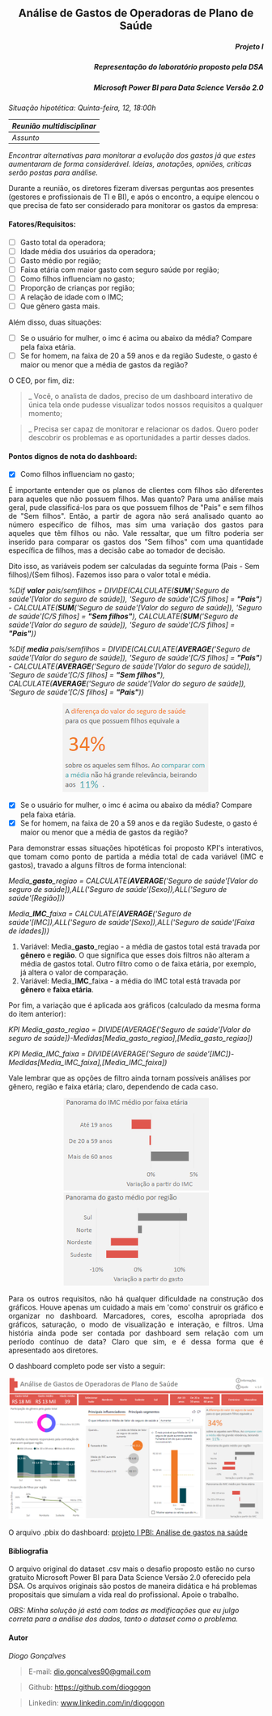<h2 align="center"> Análise de Gastos de Operadoras de Plano de Saúde </h2>
<h5 align="right"> Projeto I </h5>
<h5 align="right"> Representação do laboratório proposto pela DSA </h5>
<h5 align="right"> Microsoft Power BI para Data Science Versão 2.0 </h5>

*Situação hipotética: Quinta-feira, 12, 18:00h*

*Reunião multidisciplinar*|
------------------------- | 
*Assunto*                 |
*Encontrar alternativas para monitorar a evolução dos gastos já que estes aumentaram de forma considerável. Ideias, anotações, opniões, críticas serão postas para análise.*

Durante a reunião, os diretores fizeram diversas perguntas aos presentes (gestores e profissionais de TI e BI), e após o encontro, a equipe elencou o que precisa de fato ser considerado para monitorar os gastos da empresa:

#### Fatores/Requisitos:
- [ ] Gasto total da operadora;
- [ ] Idade média dos usuários da operadora;
- [ ] Gasto médio por região;
- [ ] Faixa etária com maior gasto com seguro saúde por região;
- [ ] Como filhos influenciam no gasto;
- [ ] Proporção de crianças por região;
- [ ] A relação de idade com o IMC;
- [ ] Que gênero gasta mais.

Além disso, duas situações:
- [ ] Se o usuário for mulher, o imc é acima ou abaixo da média? Compare pela faixa etária.
- [ ] Se for homem, na faixa de 20 a 59 anos e da região Sudeste, o gasto é maior ou menor que a média de gastos da região?

O CEO, por fim, diz:
> _ Você, o analista de dados, preciso de um dashboard interativo de única tela onde pudesse visualizar todos nossos requisitos a qualquer momento;

> _ Precisa ser capaz de monitorar e relacionar os dados. Quero poder descobrir os problemas e as oportunidades a partir desses dados.

#### Pontos dignos de nota do dashboard:

- [X] Como filhos influenciam no gasto;

<p align="justify"> É importante entender que os planos de clientes com filhos são diferentes para aqueles que não possuem filhos. Mas quanto? Para uma análise mais geral, pude classificá-los para os que possuem filhos de "Pais" e sem filhos de "Sem filhos". Então, a partir de agora não será analisado quanto ao número específico de filhos, mas sim uma variação dos gastos para aqueles que têm filhos ou não. Vale ressaltar, que um filtro poderia ser inserido para comparar os gastos dos "Sem filhos" com uma quantidade específica de filhos, mas a decisão cabe ao tomador de decisão. </p>

Dito isso, as variáveis podem ser calculadas da seguinte forma (Pais - Sem filhos)/(Sem filhos). Fazemos isso para o valor total e média.

*%Dif **valor** pais/semfilhos = DIVIDE(CALCULATE(**SUM**('Seguro de saúde'[Valor do seguro de saúde]), 'Seguro de saúde'[C/S filhos] = **"Pais"**) - CALCULATE(**SUM**('Seguro de saúde'[Valor do seguro de saúde]), 'Seguro de saúde'[C/S filhos] = **"Sem filhos"**), CALCULATE(**SUM**('Seguro de saúde'[Valor do seguro de saúde]), 'Seguro de saúde'[C/S filhos] = **"Pais"**))*

*%Dif **media** pais/semfilhos = DIVIDE(CALCULATE(**AVERAGE**('Seguro de saúde'[Valor do seguro de saúde]), 'Seguro de saúde'[C/S filhos] = **"Pais"**) - CALCULATE(**AVERAGE**('Seguro de saúde'[Valor do seguro de saúde]), 'Seguro de saúde'[C/S filhos] = **"Sem filhos"**), CALCULATE(**AVERAGE**('Seguro de saúde'[Valor do seguro de saúde]), 'Seguro de saúde'[C/S filhos] = **"Pais"**))*
    
<p align="center"> <img src="https://github.com/diogogon/projeto-1/blob/main/Text.png">

- [X] Se o usuário for mulher, o imc é acima ou abaixo da média? Compare pela faixa etária.
- [X] Se for homem, na faixa de 20 a 59 anos e da região Sudeste, o gasto é maior ou menor que a média de gastos da região?

<p align="justify"> Para demonstrar essas situações hipotéticas foi proposto KPI's interativos, que tomam como ponto de partida a média total de cada variável (IMC e gastos), travado a alguns filtros de forma intencional: </p>

*Media_**gasto**_regiao = CALCULATE(**AVERAGE**('Seguro de saúde'[Valor do seguro de saúde]),ALL('Seguro de saúde'[Sexo]),ALL('Seguro de saúde'[Região]))*

*Media_**IMC**_faixa = CALCULATE(**AVERAGE**('Seguro de saúde'[IMC]),ALL('Seguro de saúde'[Sexo]),ALL('Seguro de saúde'[Faixa de idades]))*

1. Variável: Media_**gasto**_regiao - a média de gastos total está travada por **gênero** e **região**. O que significa que esses dois filtros não alteram a média de gastos total. Outro filtro como o de faixa etária, por exemplo, já altera o valor de comparação.
2. Variável: Media_**IMC**_faixa - a média do IMC total está travada por **gênero** e **faixa etária**.

Por fim, a variação que é aplicada aos gráficos (calculado da mesma forma do item anterior):

*KPI Media_gasto_regiao = DIVIDE(AVERAGE('Seguro de saúde'[Valor do seguro de saúde])-Medidas[Media_gasto_regiao],[Media_gasto_regiao])*

*KPI Media_IMC_faixa = DIVIDE(AVERAGE('Seguro de saúde'[IMC])-Medidas[Media_IMC_faixa],[Media_IMC_faixa])*

Vale lembrar que as opções de filtro ainda tornam possíveis análises por gênero, região e faixa etária; claro, dependendo de cada caso.

<p align="center"> <img src="https://github.com/diogogon/projeto-1/blob/main/KPI_IMC.png"> <img src="https://github.com/diogogon/projeto-1/blob/main/KPI_Gasto.png">

<p align="justify"> Para os outros requisitos, não há qualquer dificuldade na construção dos gráficos. Houve apenas um cuidado a mais em 'como' construir os gráfico e organizar no dashboard. Marcadores, cores, escolha apropriada dos gráficos, saturação, o modo de visualização e interação, e filtros. Uma história ainda pode ser contada por dashboard sem relação com um período contínuo de data? Claro que sim, e é dessa forma que é apresentado aos diretores. </p>

O dashboard completo pode ser visto a seguir:

<p align="center"> <img src="https://github.com/diogogon/projeto-1/blob/main/Visual_geral.png">

O arquivo .pbix do dashboard:
[projeto I PBI: Análise de gastos na saúde](https://github.com/diogogon/projeto-1/blob/main/projeto-1.pbix)

#### Bibliografia
O arquivo original do dataset .csv mais o desafio proposto estão no curso gratuito Microsoft Power BI para Data Science Versão 2.0 oferecido pela DSA. Os arquivos originais são postos de maneira didática e há problemas propositais que simulam a vida real do profissional. Apoie o trabalho.

*OBS: Minha solução já está com todas as modificações que eu julgo correta para a análise dos dados, tanto o dataset como o problema.*

#### Autor
*Diogo Gonçalves*
> E-mail: dio.goncalves90@gmail.com

> Github: https://github.com/diogogon

> Linkedin: www.linkedin.com/in/diogogon
